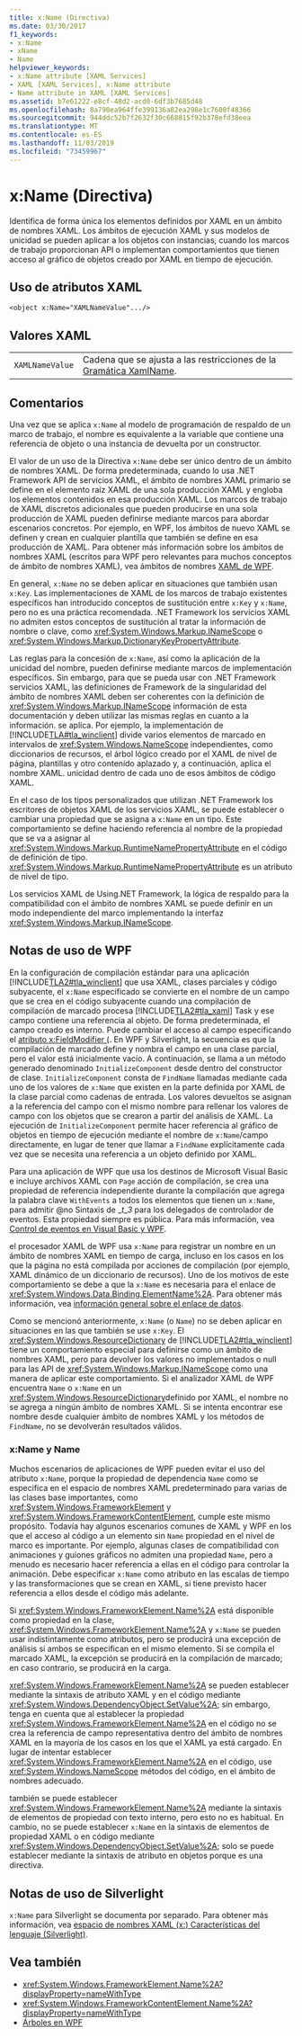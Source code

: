 ```yaml
---
title: x:Name (Directiva)
ms.date: 03/30/2017
f1_keywords:
- x:Name
- xName
- Name
helpviewer_keywords:
- x:Name attribute [XAML Services]
- XAML [XAML Services], x:Name attribute
- Name attribute in XAML [XAML Services]
ms.assetid: b7e61222-e8cf-48d2-acd0-6df3b7685d48
ms.openlocfilehash: 8a790ea964ffe399136a82ea298e1c7600f48366
ms.sourcegitcommit: 944ddc52b7f2632f30c668815f92b378efd38eea
ms.translationtype: MT
ms.contentlocale: es-ES
ms.lasthandoff: 11/03/2019
ms.locfileid: "73459967"
---
```

# <a name="xname-directive"></a>x:Name (Directiva)
Identifica de forma única los elementos definidos por XAML en un ámbito de nombres XAML. Los ámbitos de ejecución XAML y sus modelos de unicidad se pueden aplicar a los objetos con instancias, cuando los marcos de trabajo proporcionan API o implementan comportamientos que tienen acceso al gráfico de objetos creado por XAML en tiempo de ejecución.  
  
## <a name="xaml-attribute-usage"></a>Uso de atributos XAML  
  
```xaml  
<object x:Name="XAMLNameValue".../>  
```  
  
## <a name="xaml-values"></a>Valores XAML  
  
|||  
|-|-|  
|`XAMLNameValue`|Cadena que se ajusta a las restricciones de la [Gramática XamlName](xamlname-grammar.md).|  
  
## <a name="remarks"></a>Comentarios  
 Una vez que se aplica `x:Name` al modelo de programación de respaldo de un marco de trabajo, el nombre es equivalente a la variable que contiene una referencia de objeto o una instancia de devuelta por un constructor.  
  
 El valor de un uso de la Directiva `x:Name` debe ser único dentro de un ámbito de nombres XAML. De forma predeterminada, cuando lo usa .NET Framework API de servicios XAML, el ámbito de nombres XAML primario se define en el elemento raíz XAML de una sola producción XAML y engloba los elementos contenidos en esa producción XAML. Los marcos de trabajo de XAML discretos adicionales que pueden producirse en una sola producción de XAML pueden definirse mediante marcos para abordar escenarios concretos. Por ejemplo, en WPF, los ámbitos de nuevo XAML se definen y crean en cualquier plantilla que también se define en esa producción de XAML. Para obtener más información sobre los ámbitos de nombres XAML (escritos para WPF pero relevantes para muchos conceptos de ámbito de nombres XAML), vea ámbitos de nombres [XAML de WPF](../wpf/advanced/wpf-xaml-namescopes.md).  
  
 En general, `x:Name` no se deben aplicar en situaciones que también usan `x:Key`. Las implementaciones de XAML de los marcos de trabajo existentes específicos han introducido conceptos de sustitución entre `x:Key` y `x:Name`, pero no es una práctica recomendada. .NET Framework los servicios XAML no admiten estos conceptos de sustitución al tratar la información de nombre o clave, como <xref:System.Windows.Markup.INameScope> o <xref:System.Windows.Markup.DictionaryKeyPropertyAttribute>.  
  
 Las reglas para la concesión de `x:Name`, así como la aplicación de la unicidad del nombre, pueden definirse mediante marcos de implementación específicos. Sin embargo, para que se pueda usar con .NET Framework servicios XAML, las definiciones de Framework de la singularidad del ámbito de nombres XAML deben ser coherentes con la definición de <xref:System.Windows.Markup.INameScope> información de esta documentación y deben utilizar las mismas reglas en cuanto a la información. se aplica. Por ejemplo, la implementación de [!INCLUDE[TLA#tla_winclient](../../../includes/tlasharptla-winclient-md.md)] divide varios elementos de marcado en intervalos de <xref:System.Windows.NameScope> independientes, como diccionarios de recursos, el árbol lógico creado por el XAML de nivel de página, plantillas y otro contenido aplazado y, a continuación, aplica el nombre XAML. unicidad dentro de cada uno de esos ámbitos de código XAML.  
  
 En el caso de los tipos personalizados que utilizan .NET Framework los escritores de objetos XAML de los servicios XAML, se puede establecer o cambiar una propiedad que se asigna a `x:Name` en un tipo. Este comportamiento se define haciendo referencia al nombre de la propiedad que se va a asignar al <xref:System.Windows.Markup.RuntimeNamePropertyAttribute> en el código de definición de tipo.  <xref:System.Windows.Markup.RuntimeNamePropertyAttribute> es un atributo de nivel de tipo.  
  
 Los servicios XAML de Using.NET Framework, la lógica de respaldo para la compatibilidad con el ámbito de nombres XAML se puede definir en un modo independiente del marco implementando la interfaz <xref:System.Windows.Markup.INameScope>.  
  
## <a name="wpf-usage-notes"></a>Notas de uso de WPF  
 En la configuración de compilación estándar para una aplicación [!INCLUDE[TLA2#tla_winclient](../../../includes/tla2sharptla-winclient-md.md)] que usa XAML, clases parciales y código subyacente, el `x:Name` especificado se convierte en el nombre de un campo que se crea en el código subyacente cuando una compilación de compilación de marcado procesa [!INCLUDE[TLA2#tla_xaml](../../../includes/tla2sharptla-xaml-md.md)] Task y ese campo contiene una referencia al objeto. De forma predeterminada, el campo creado es interno. Puede cambiar el acceso al campo especificando el [atributo x:FieldModifier (](x-fieldmodifier-directive.md). En WPF y Silverlight, la secuencia es que la compilación de marcado define y nombra el campo en una clase parcial, pero el valor está inicialmente vacío. A continuación, se llama a un método generado denominado `InitializeComponent` desde dentro del constructor de clase. `InitializeComponent` consta de `FindName` llamadas mediante cada uno de los valores de `x:Name` que existen en la parte definida por XAML de la clase parcial como cadenas de entrada. Los valores devueltos se asignan a la referencia del campo con el mismo nombre para rellenar los valores de campo con los objetos que se crearon a partir del análisis de XAML. La ejecución de `InitializeComponent` permite hacer referencia al gráfico de objetos en tiempo de ejecución mediante el nombre de `x:Name`/campo directamente, en lugar de tener que llamar a `FindName` explícitamente cada vez que se necesita una referencia a un objeto definido por XAML.  
  
 Para una aplicación de WPF que usa los destinos de Microsoft Visual Basic e incluye archivos XAML con `Page` acción de compilación, se crea una propiedad de referencia independiente durante la compilación que agrega la palabra clave `WithEvents` a todos los elementos que tienen un `x:Name`, para admitir @no Sintaxis de __t_3_ para los delegados de controlador de eventos. Esta propiedad siempre es pública. Para más información, vea [Control de eventos en Visual Basic y WPF](../wpf/advanced/visual-basic-and-wpf-event-handling.md).  
  
 el procesador XAML de WPF usa `x:Name` para registrar un nombre en un ámbito de nombres XAML en tiempo de carga, incluso en los casos en los que la página no está compilada por acciones de compilación (por ejemplo, XAML dinámico de un diccionario de recursos). Uno de los motivos de este comportamiento se debe a que la `x:Name` es necesaria para el enlace de <xref:System.Windows.Data.Binding.ElementName%2A>. Para obtener más información, vea [información general sobre el enlace de datos](../../desktop-wpf/data/data-binding-overview.md).  
  
 Como se mencionó anteriormente, `x:Name` (o `Name`) no se deben aplicar en situaciones en las que también se use `x:Key`. El <xref:System.Windows.ResourceDictionary> de [!INCLUDE[TLA2#tla_winclient](../../../includes/tla2sharptla-winclient-md.md)] tiene un comportamiento especial para definirse como un ámbito de nombres XAML, pero para devolver los valores no implementados o null para las API de <xref:System.Windows.Markup.INameScope> como una manera de aplicar este comportamiento. Si el analizador XAML de WPF encuentra `Name` o `x:Name` en un <xref:System.Windows.ResourceDictionary>definido por XAML, el nombre no se agrega a ningún ámbito de nombres XAML. Si se intenta encontrar ese nombre desde cualquier ámbito de nombres XAML y los métodos de `FindName`, no se devolverán resultados válidos.  
  
### <a name="xname-and-name"></a>x:Name y Name  
 Muchos escenarios de aplicaciones de WPF pueden evitar el uso del atributo `x:Name`, porque la propiedad de dependencia `Name` como se especifica en el espacio de nombres XAML predeterminado para varias de las clases base importantes, como <xref:System.Windows.FrameworkElement> y <xref:System.Windows.FrameworkContentElement>, cumple este mismo propósito. Todavía hay algunos escenarios comunes de XAML y WPF en los que el acceso al código a un elemento sin `Name` propiedad en el nivel de marco es importante. Por ejemplo, algunas clases de compatibilidad con animaciones y guiones gráficos no admiten una propiedad `Name`, pero a menudo es necesario hacer referencia a ellas en el código para controlar la animación. Debe especificar `x:Name` como atributo en las escalas de tiempo y las transformaciones que se crean en XAML, si tiene previsto hacer referencia a ellos desde el código más adelante.  
  
 Si <xref:System.Windows.FrameworkElement.Name%2A> está disponible como propiedad en la clase, <xref:System.Windows.FrameworkElement.Name%2A> y `x:Name` se pueden usar indistintamente como atributos, pero se producirá una excepción de análisis si ambos se especifican en el mismo elemento. Si se compila el marcado XAML, la excepción se producirá en la compilación de marcado; en caso contrario, se producirá en la carga.  
  
 <xref:System.Windows.FrameworkElement.Name%2A> se pueden establecer mediante la sintaxis de atributo XAML y en el código mediante <xref:System.Windows.DependencyObject.SetValue%2A>; sin embargo, tenga en cuenta que al establecer la propiedad <xref:System.Windows.FrameworkElement.Name%2A> en el código no se crea la referencia de campo representativa dentro del ámbito de nombres XAML en la mayoría de los casos en los que el XAML ya está cargado. En lugar de intentar establecer <xref:System.Windows.FrameworkElement.Name%2A> en el código, use <xref:System.Windows.NameScope> métodos del código, en el ámbito de nombres adecuado.  
  
 también se puede establecer <xref:System.Windows.FrameworkElement.Name%2A> mediante la sintaxis de elementos de propiedad con texto interno, pero esto no es habitual. En cambio, no se puede establecer `x:Name` en la sintaxis de elementos de propiedad XAML o en código mediante <xref:System.Windows.DependencyObject.SetValue%2A>; solo se puede establecer mediante la sintaxis de atributo en objetos porque es una directiva.  
  
## <a name="silverlight-usage-notes"></a>Notas de uso de Silverlight  
 `x:Name` para Silverlight se documenta por separado. Para obtener más información, vea [espacio de nombres XAML (x:) Características del lenguaje (Silverlight)](https://go.microsoft.com/fwlink/?LinkId=199081).  
  
## <a name="see-also"></a>Vea también

- <xref:System.Windows.FrameworkElement.Name%2A?displayProperty=nameWithType>
- <xref:System.Windows.FrameworkContentElement.Name%2A?displayProperty=nameWithType>
- [Árboles en WPF](../wpf/advanced/trees-in-wpf.md)
